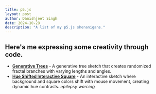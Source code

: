 ```yaml
---
title: p5.js 
layout: post
author: Danishjeet Singh
date: 2024-10-28
description: "A list of my p5.js shenanigans."
---
```


## Here's me expressing some creativity through code.

- **[Generative Trees](https://editor.p5js.org/danishjeetsingh/sketches/8q0nupVJn)** - A generative tree sketch that creates randomized fractal branches with varying lengths and angles.
- **[Hue Shifted Interactive Square](https://editor.p5js.org/danishjeetsingh/sketches/MpSsahVhe)** - An interactive sketch where background and square colors shift with mouse movement, creating dynamic hue contrasts. *epilepsy warning*
